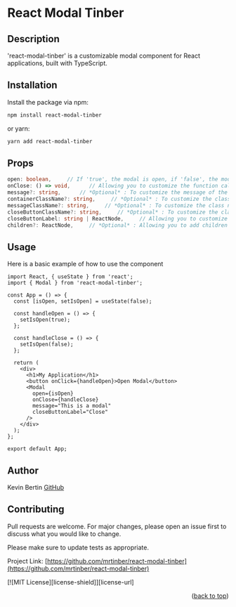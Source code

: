 # React Modal Tinber
<a id="readme-top"></a>

## Description

'react-modal-tinber' is a customizable modal component for React applications, built with TypeScript.

## Installation

Install the package via npm: 

```bash
npm install react-modal-tinber
```

or yarn: 

```bash
yarn add react-modal-tinber
```

## Props

```ts
open: boolean,     // If 'true', the modal is open, if 'false', the modal is closed
onClose: () => void,      // Allowing you to customize the function called on closing
message?: string,      // *Optional* : To customize the message of the modal if needed
containerClassName?: string,     // *Optional* : To customize the class name of the container, to add styles
messageClassName?: string,     // *Optional* : To customize the class name of the message, to add styles
closeButtonClassName?: string,     // *Optional* : To customize the class name of the close button, to add styles
closeButtonLabel: string | ReactNode,     // Allowing you to customize the close button with text or a node
children?: ReactNode,     // *Optional* : Allowing you to add children nodes if needed
```

## Usage

Here is a basic example of how to use the component

```tsx
import React, { useState } from 'react';
import { Modal } from 'react-modal-tinber';

const App = () => {
  const [isOpen, setIsOpen] = useState(false);

  const handleOpen = () => {
    setIsOpen(true);
  };

  const handleClose = () => {
    setIsOpen(false);
  };

  return (
    <div>
      <h1>My Application</h1>
      <button onClick={handleOpen}>Open Modal</button>
      <Modal
        open={isOpen}
        onClose={handleClose}
        message="This is a modal"
        closeButtonLabel="Close"
      />
    </div>
  );
};

export default App;
```

## Author

Kevin Bertin [GitHub](https://github.com/mrtinber)

## Contributing

Pull requests are welcome. For major changes, please open an issue first
to discuss what you would like to change.

Please make sure to update tests as appropriate.

Project Link: [https://github.com/mrtinber/react-modal-tinber](https://github.com/mrtinber/react-modal-tinber)

[![MIT License][license-shield]][license-url]

<p align="right">(<a href="#readme-top">back to top</a>)</p>